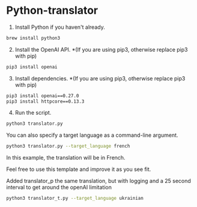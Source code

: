 # Python-translator

1. Install Python if you haven't already.

```bash
brew install python3
```

2. Install the OpenAI API.
  *(If you are using pip3, otherwise replace pip3 with pip)
```bash
pip3 install openai
```


3. Install dependencies.
  *(If you are using pip3, otherwise replace pip3 with pip)
```bash
pip3 install openai==0.27.0
pip3 install httpcore==0.13.3
```

4. Run the script.

```bash
python3 translator.py
```

You can also specify a target language as a command-line argument.

```bash
python3 translator.py --target_language french
```
In this example, the translation will be in French.

Feel free to use this template and improve it as you see fit.

Added translator_p the same translation, but with logging and a 25 second interval to get around the openAI limitation

```bash
python3 translator_t.py --target_language ukrainian
```
